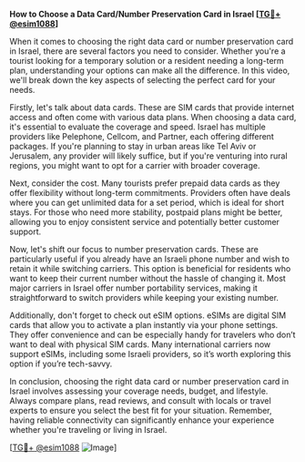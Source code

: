 **How to Choose a Data Card/Number Preservation Card in Israel [[TG💪+ @esim1088](https://t.me/s/esim1088)]**

When it comes to choosing the right data card or number preservation card in Israel, there are several factors you need to consider. Whether you're a tourist looking for a temporary solution or a resident needing a long-term plan, understanding your options can make all the difference. In this video, we'll break down the key aspects of selecting the perfect card for your needs.

Firstly, let's talk about data cards. These are SIM cards that provide internet access and often come with various data plans. When choosing a data card, it's essential to evaluate the coverage and speed. Israel has multiple providers like Pelephone, Cellcom, and Partner, each offering different packages. If you're planning to stay in urban areas like Tel Aviv or Jerusalem, any provider will likely suffice, but if you're venturing into rural regions, you might want to opt for a carrier with broader coverage.

Next, consider the cost. Many tourists prefer prepaid data cards as they offer flexibility without long-term commitments. Providers often have deals where you can get unlimited data for a set period, which is ideal for short stays. For those who need more stability, postpaid plans might be better, allowing you to enjoy consistent service and potentially better customer support.

Now, let's shift our focus to number preservation cards. These are particularly useful if you already have an Israeli phone number and wish to retain it while switching carriers. This option is beneficial for residents who want to keep their current number without the hassle of changing it. Most major carriers in Israel offer number portability services, making it straightforward to switch providers while keeping your existing number.

Additionally, don't forget to check out eSIM options. eSIMs are digital SIM cards that allow you to activate a plan instantly via your phone settings. They offer convenience and can be especially handy for travelers who don’t want to deal with physical SIM cards. Many international carriers now support eSIMs, including some Israeli providers, so it’s worth exploring this option if you’re tech-savvy.

In conclusion, choosing the right data card or number preservation card in Israel involves assessing your coverage needs, budget, and lifestyle. Always compare plans, read reviews, and consult with locals or travel experts to ensure you select the best fit for your situation. Remember, having reliable connectivity can significantly enhance your experience whether you're traveling or living in Israel.

[[TG💪+ @esim1088](https://t.me/s/esim1088) ![Image](https://i.postimg.cc/Y0z9fWf4/image.png)]